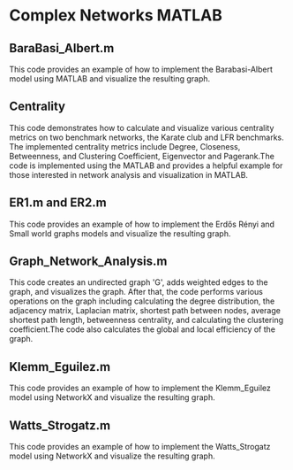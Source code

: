 # Complex Networks MATLAB

## BaraBasi_Albert.m  
This code provides an example of how to implement the Barabasi-Albert model using MATLAB and visualize the resulting graph.  

## Centrality  
This code demonstrates how to calculate and visualize various centrality metrics on two benchmark networks, the Karate club and LFR benchmarks. The implemented centrality metrics include Degree, Closeness, Betweenness, and Clustering Coefficient, Eigenvector and Pagerank.The code is implemented using the MATLAB and provides a helpful example for those interested in network analysis and visualization in MATLAB.

## ER1.m and ER2.m
This code provides an example of how to implement the Erdős Rényi and Small world graphs models and visualize the resulting graph.  

## Graph_Network_Analysis.m  
This code creates an undirected graph 'G', adds weighted edges to the graph, and visualizes the graph. After that, the code performs various operations on the graph including calculating the degree distribution, the adjacency matrix, Laplacian matrix, shortest path between nodes, average shortest path length, betweenness centrality, and calculating the clustering coefficient.The code also calculates the global and local efficiency of the graph.

## Klemm_Eguilez.m  
This code provides an example of how to implement the Klemm_Eguilez model using NetworkX and visualize the resulting graph.  

## Watts_Strogatz.m  
This code provides an example of how to implement the Watts_Strogatz model using NetworkX and visualize the resulting graph.  
